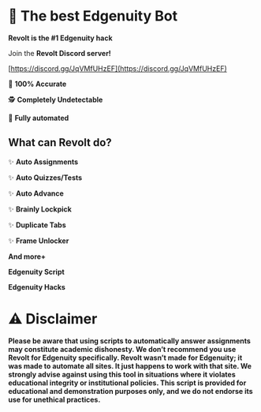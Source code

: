 # 🚀 **The best Edgenuity Bot**
**Revolt is the #1 Edgenuity hack**

Join the **Revolt Discord server!**

[https://discord.gg/JqVMfUHzEF](https://discord.gg/JqVMfUHzEF)

🎯 **100% Accurate**

🕵️ **Completely Undetectable**

🤖 **Fully automated**


## **What can Revolt do?**

✨ **Auto Assignments**

✨ **Auto Quizzes/Tests**

✨ **Auto Advance**

✨ **Brainly Lockpick**

✨ **Duplicate Tabs**

✨ **Frame Unlocker**

**And more+**

**Edgenuity Script**

**Edgenuity Hacks**

# ⚠️ **Disclaimer**
**Please be aware that using scripts to automatically answer assignments may constitute academic dishonesty. We don’t recommend you use Revolt for Edgenuity specifically. Revolt wasn’t made for Edgenuity; it was made to automate all sites. It just happens to work with that site. We strongly advise against using this tool in situations where it violates educational integrity or institutional policies. This script is provided for educational and demonstration purposes only, and we do not endorse its use for unethical practices.**
